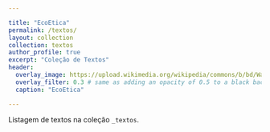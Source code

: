```yaml
---

title: "EcoEtica"
permalink: /textos/
layout: collection
collection: textos
author_profile: true
excerpt: "Coleção de Textos"
header:
  overlay_image: https://upload.wikimedia.org/wikipedia/commons/b/bd/Wall_street_of_the_tombs_sacred_way_Kerameikos_Athens.jpg
  overlay_filter: 0.3 # same as adding an opacity of 0.5 to a black background
  caption: "EcoEtica"

---
```


Listagem de textos na coleção `_textos`.
